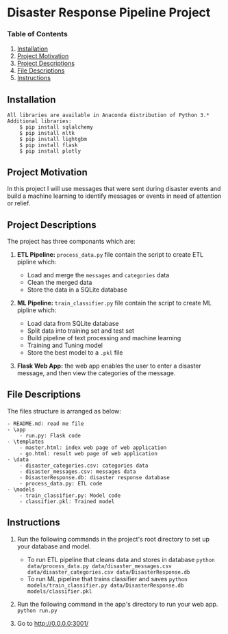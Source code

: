 # Disaster Response Pipeline Project

### Table of Contents

1. [Installation](#installation)
2. [Project Motivation](#motivation)
4. [Project Descriptions](#project)
3. [File Descriptions](#files)
5. [Instructions](#instructions)

## Installation <a name="installation"></a>

    All libraries are available in Anaconda distribution of Python 3.*
    Additional libraries:
        $ pip install sqlalchemy
        $ pip install nltk
        $ pip install lightgbm
        $ pip install flask
        $ pip install plotly    

## Project Motivation<a name="motivation"></a>

In this project I will use messages that were sent during disaster events and build a machine learning to identify messages or events in need of attention or relief.

## Project Descriptions<a name="project"></a>

The project has three componants which are:

1. **ETL Pipeline:** `process_data.py` file contain the script to create ETL pipline which:

    - Load and merge the `messages` and `categories` data
    - Clean the merged data
    - Store the data in a SQLite database

2. **ML Pipeline:** `train_classifier.py` file contain the script to create ML pipline which:

    - Load data from SQLite database
    - Split data into training set and test set
    - Build pipeline of text processing and machine learning
    - Training and Tuning model
    - Store the best model to a `.pkl` file

3. **Flask Web App:** the web app enables the user to enter a disaster message, and then view the categories of the message.


## File Descriptions <a name="files"></a>

The files structure is arranged as below:

	- README.md: read me file
    - \app
        - run.py: Flask code
    - \templates
        - master.html: index web page of web application 
        - go.html: result web page of web application
    - \data
        - disaster_categories.csv: categories data
        - disaster_messages.csv: messages data
        - DisasterResponse.db: disaster response database
        - process_data.py: ETL code
    - \models
        - train_classifier.py: Model code
        - classifier.pkl: Trained model

## Instructions<a name="instructions"></a>

1. Run the following commands in the project's root directory to set up your database and model.

    - To run ETL pipeline that cleans data and stores in database
        `python data/process_data.py data/disaster_messages.csv data/disaster_categories.csv data/DisasterResponse.db`
    - To run ML pipeline that trains classifier and saves
        `python models/train_classifier.py data/DisasterResponse.db models/classifier.pkl`

2. Run the following command in the app's directory to run your web app.
    `python run.py`

3. Go to http://0.0.0.0:3001/
